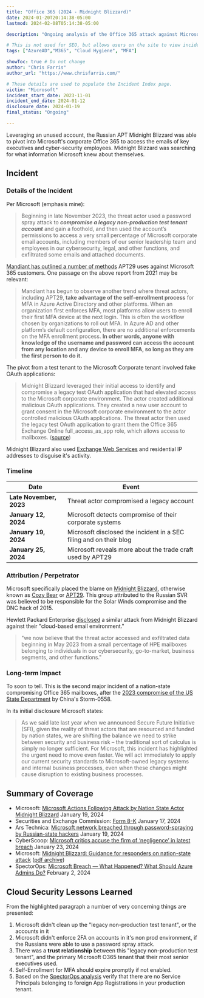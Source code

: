 ```yaml
---
title: "Office 365 (2024 - Midnight Blizzard)"
date: 2024-01-20T20:14:38-05:00
lastmod: 2024-02-08T05:14:38-05:00

description: "Ongoing analysis of the Office 365 attack against Microsoft by Midnight Blizzard"

# This is not used for SEO, but allows users on the site to view incidents by keyword
tags: ["AzureAD","M365", "Cloud Hygiene", "MFA"]

showToc: true # Do not change
author: "Chris Farris"
author_url: "https://www.chrisfarris.com/"

# These details are used to populate the Incident Index page.
victim: "Microsoft"
incident_start_date: 2023-11-01
incident_end_date: 2024-01-12
disclosure_date: 2024-01-19
final_status: "Ongoing"

---
```


Leveraging an unused account, the Russian APT Midnight Blizzard was able to pivot into Microsoft's corporate Office 365 to access the emails of key executives and cyber-security employees. Midnight Blizzard was searching for what information Microsoft knew about themselves.

<!--more--> <!-- This separates the synopsis from the main body -->

## Incident

### Details of the Incident

Per Microsoft (emphasis mine):
> Beginning in late November 2023, the threat actor used a password spray attack to ***compromise a legacy non-production test tenant account*** and gain a foothold, and then used the account’s permissions to access a very small percentage of Microsoft corporate email accounts, including members of our senior leadership team and employees in our cybersecurity, legal, and other functions, and exfiltrated some emails and attached documents.

[Mandiant has outlined a number of methods](https://www.mandiant.com/resources/blog/apt29-continues-targeting-microsoft) APT29 uses against Microsoft 365 customers. One passage on the above report from 2021 may be relevant:
> Mandiant has begun to observe another trend where threat actors, including APT29, **take advantage of the self-enrollment process** for MFA in Azure Active Directory and other platforms. When an organization first enforces MFA, most platforms allow users to enroll their first MFA device at the next login. This is often the workflow chosen by organizations to roll out MFA. In Azure AD and other platform’s default configuration, there are no additional enforcements on the MFA enrollment process. **In other words, anyone with knowledge of the username and password can access the account from any location and any device to enroll MFA, so long as they are the first person to do it.**

The pivot from a test tenant to the Microsoft Corporate tenant involved fake OAuth applications:
> Midnight Blizzard leveraged their initial access to identify and compromise a legacy test OAuth application that had elevated access to the Microsoft corporate environment. The actor created additional malicious OAuth applications. They created a new user account to grant consent in the Microsoft corporate environment to the actor controlled malicious OAuth applications. The threat actor then used the legacy test OAuth application to grant them the Office 365 Exchange Online full_access_as_app role, which allows access to mailboxes. ([source](https://www.microsoft.com/en-us/security/blog/2024/01/25/midnight-blizzard-guidance-for-responders-on-nation-state-attack/))

Midnight Blizzard also used [Exchange Web Services](https://learn.microsoft.com/en-us/exchange/client-developer/exchange-web-services/ews-applications-and-the-exchange-architecture) and residential IP addresses to disguise it's activity.



### Timeline
| Date | Event |
| ------ | ----- |
| **Late November, 2023** | Threat actor compromised a legacy account |
| **January 12, 2024** | Microsoft detects compromise of their corporate systems |
| **January 19, 2024** | Microsoft disclosed the incident in a SEC filing and on their blog |
| **January 25, 2024** | Microsoft reveals more about the trade craft used by APT29 |

### Attribution / Perpetrator

Microsoft specifically placed the blame on [Midnight Blizzard](https://www.microsoft.com/en-us/security/blog/tag/midnight-blizzard-nobelium/), otherwise known as [Cozy Bear](https://web.archive.org/web/20201215193550/https://www.crowdstrike.com/blog/who-is-cozy-bear/) or [APT29](https://attack.mitre.org/groups/G0016/). This group attributed to the Russian SVR was believed to be responsible for the Solar Winds compromise and the DNC hack of 2015.

Hewlett Packard Enterprise [disclosed](https://www.sec.gov/ix?doc=%2FArchives%2Fedgar%2Fdata%2F1645590%2F000164559024000009%2Fhpe-20240119.htm) a similar attack from Midnight Blizzard against their "cloud-based email environment."
> "we now believe that the threat actor accessed and exfiltrated data beginning in May 2023 from a small percentage of HPE mailboxes belonging to individuals in our cybersecurity, go-to-market, business segments, and other functions."

### Long-term Impact

To soon to tell. This is the second major incident of a nation-state compromising Office 365 mailboxes, after the [2023 compromise of the US State Department](incidents/o365-2023/) by China's Storm-0558.

In its initial disclosure Microsoft states:
> As we said late last year when we announced Secure Future Initiative (SFI), given the reality of threat actors that are resourced and funded by nation states, we are shifting the balance we need to strike between security and business risk – the traditional sort of calculus is simply no longer sufficient. For Microsoft, this incident has highlighted the urgent need to move even faster. We will act immediately to apply our current security standards to Microsoft-owned legacy systems and internal business processes, even when these changes might cause disruption to existing business processes.

## Summary of Coverage
* Microsoft: [Microsoft Actions Following Attack by Nation State Actor Midnight Blizzard](https://msrc.microsoft.com/blog/2024/01/microsoft-actions-following-attack-by-nation-state-actor-midnight-blizzard/) January 19, 2024
* Securities and Exchange Commission: [Form 8-K](https://www.sec.gov/ix?doc=/Archives/edgar/data/789019/000119312524011295/d708866d8k.htm) January 17, 2024
* Ars Technica: [Microsoft network breached through password-spraying by Russian-state hackers](https://arstechnica.com/security/2024/01/microsoft-network-breached-through-password-spraying-by-russian-state-hackers/) January 19, 2024
* CyberScoop: [Microsoft critics accuse the firm of ‘negligence’ in latest breach](https://cyberscoop.com/microsoft-critics-accuse-the-firm-of-negligence-in-latest-breach/) January 23, 2024
* Microsoft: [Midnight Blizzard: Guidance for responders on nation-state attack](https://www.microsoft.com/en-us/security/blog/2024/01/25/midnight-blizzard-guidance-for-responders-on-nation-state-attack/) ([pdf archive](Guidance_for_responders_on_nation-state_attack.pdf))
* SpectorOps: [Microsoft Breach — What Happened? What Should Azure Admins Do?](https://posts.specterops.io/microsoft-breach-what-happened-what-should-azure-admins-do-da2b7e674ebc) February 2, 2024

## Cloud Security Lessons Learned

From the highlighted paragraph a number of very concerning things are presented:
1. Microsoft didn't clean up the "legacy non-production test tenant", or the accounts in it
2. Microsoft didn't enforce 2FA on accounts in it's non prod environment, if the Russians were able to use a password spray attack.
3. There was a **trust relationship** between this "legacy non-production test tenant", and the primary Microsoft O365 tenant that their most senior executives used.
4. Self-Enrollment for MFA should expire promptly if not enabled.
5. Based on the [SpectorOps analysis](https://posts.specterops.io/microsoft-breach-what-happened-what-should-azure-admins-do-da2b7e674ebc) verify that there are no Service Principals belonging to foreign App Registrations in your production tenant.



